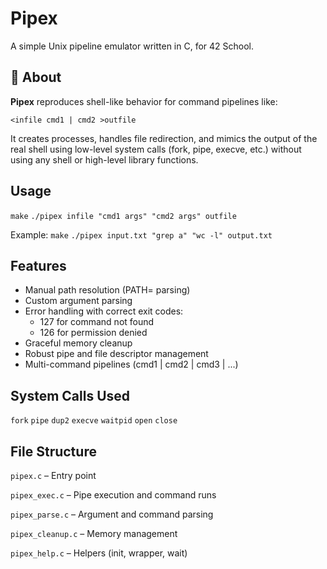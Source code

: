 <h1>Pipex</h1>
A simple Unix pipeline emulator written in C, for 42 School.

## 📌 About

__Pipex__ reproduces shell-like behavior for command pipelines like:

`<infile cmd1 | cmd2 >outfile`

It creates processes, handles file redirection, and mimics the output of the real shell using low-level system calls (fork, pipe, execve, etc.) without using any shell or high-level library functions.


## Usage

`make`
`./pipex infile "cmd1 args" "cmd2 args" outfile`

Example:
`make`
`./pipex input.txt "grep a" "wc -l" output.txt`


## Features

- Manual path resolution (PATH= parsing)
- Custom argument parsing
- Error handling with correct exit codes:
  - 127 for command not found
  - 126 for permission denied
- Graceful memory cleanup
- Robust pipe and file descriptor management
- Multi-command pipelines (cmd1 | cmd2 | cmd3 | ...)
  

## System Calls Used

`fork`
`pipe`
`dup2`
`execve`
`waitpid`
`open`
`close`


## File Structure

`pipex.c` – Entry point

`pipex_exec.c` – Pipe execution and command runs

`pipex_parse.c` – Argument and command parsing

`pipex_cleanup.c` – Memory management

`pipex_help.c` – Helpers (init, wrapper, wait)
